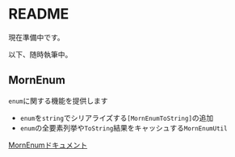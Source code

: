 # README

現在準備中です。

以下、随時執筆中。

## MornEnum
`enum`に関する機能を提供します
- `enum`を`string`でシリアライズする`[MornEnumToString]`の追加
- `enum`の全要素列挙や`ToString`結果をキャッシュする`MornEnumUtil`

[MornEnumドキュメント](MornEnum/README_MornEnum.md)
